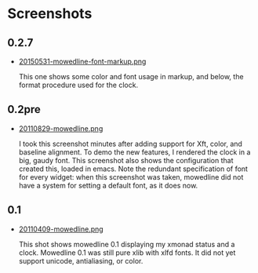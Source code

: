 
Screenshots
===========


0.2.7
-----

 * [20150531-mowedline-font-markup.png]

    This one shows some color and font usage in markup, and below, the
    format procedure used for the clock.

[20150531-mowedline-font-markup.png]: /screenshots/20150531-mowedline-font-markup.png


0.2pre
------

 * [20110829-mowedline.png]

    I took this screenshot minutes after adding support for Xft, color,
    and baseline alignment.  To demo the new features, I rendered the
    clock in a big, gaudy font.  This screenshot also shows the
    configuration that created this, loaded in emacs.  Note the redundant
    specification of font for every widget: when this screenshot was
    taken, mowedline did not have a system for setting a default font, as
    it does now.

[20110829-mowedline.png]: /screenshots/20110829-mowedline.png


0.1
---

 * [20110409-mowedline.png]

    This shot shows mowedline 0.1 displaying my xmonad status and a clock.
    Mowedline 0.1 was still pure xlib with xlfd fonts.  It did not yet
    support unicode, antialiasing, or color.

[20110409-mowedline.png]: /screenshots/20110409-mowedline.png
